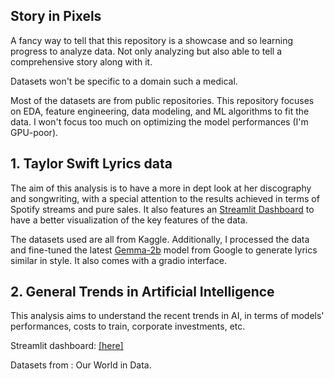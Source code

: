 ## Story in Pixels

A fancy way to tell that this repository is a showcase and so learning progress to analyze data. Not only analyzing but also able to tell a comprehensive story along with it. 

Datasets won't be specific to a domain such a medical.

Most of the datasets are from public repositories. This repository focuses on EDA, feature engineering, data modeling, and ML algorithms to fit the data. I won't focus too much on optimizing the model performances (I'm GPU-poor).

## 1. Taylor Swift Lyrics data 
The aim of this analysis is to have a more in dept look at her discography and songwriting, with a special attention to the results achieved in terms of Spotify streams and pure sales. It also features an [Streamlit Dashboard](https://storyinpixels-taylorswift.streamlit.app/) to have a better visualization of the key features of the data.

The datasets used are all from Kaggle. Additionally, I processed the data and fine-tuned the latest [Gemma-2b](https://ai.google.dev/gemma/docs) model from Google to generate lyrics similar in style. It also comes with a gradio interface.

## 2. General Trends in Artificial Intelligence
This analysis aims to understand the recent trends in AI, in terms of models' performances, costs to train, corporate investments, etc.

Streamlit dashboard: [[here]](link)

Datasets from : Our World in Data.
